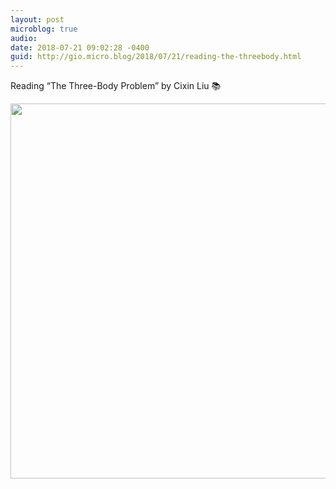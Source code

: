 ```yaml
---
layout: post
microblog: true
audio: 
date: 2018-07-21 09:02:28 -0400
guid: http://gio.micro.blog/2018/07/21/reading-the-threebody.html
---
```

Reading “The Three-Body Problem” by Cixin Liu 📚

<img src="http://microblog.stevegio.net/uploads/2018/62d04d804a.jpg" width="600" height="600" />
